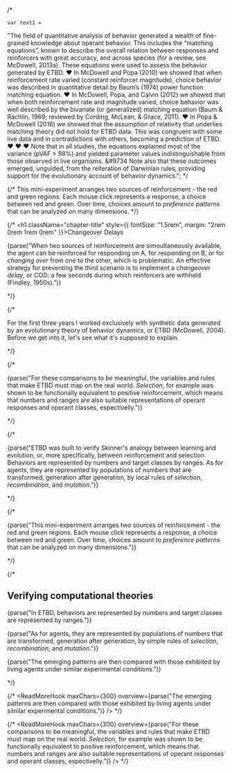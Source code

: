 


/* 

    var text1 =
"The field of quantitative analysis of behavior generated a wealth of fine-grained knowledge about operant behavior. This includes the “matching equations”, known to describe the overall relation between responses and reinforcers with great accuracy, and across species (for a review, see McDowell, 2013a). These equations were used to assess the behavior generated by ETBD. ❤ In McDowell and Popa (2010) we showed that when reinforcement rate varied (constant reinforcer magnitude), choice behavior was described in quantitative detail by Baum’s (1974) power function matching equation.  ❤ In McDowell, Popa, and Calvin (2012) we showed that when both reinforcement rate and magnitude varied, choice behavior was well described by the bivariate (or generalized) matching equation (Baum & Rachlin, 1969; reviewed by Cording, McLean, & Grace, 2011).  ❤ In Popa & McDowell (2016) we showed that the assumption of relativity that underlies matching theory did not hold for ETBD data. This was congruent with some live data and in contradictions with others, becoming a prediction of ETBD.  ❤  ❤  ❤  Note that in all studies, the equations explained most of the variance (pVAF > 98%) and yielded parameter values indistinguishable from those observed in live organisms. <span className='star'>&#9734</span> Note also that these outcomes emerged, unguided, from the reiteration of Darwinian rules, providing support for the evolutionary account of behavior dynamics.";
 */




{/* This mini-experiment arranges two sources of reinforcement - the red and green regions. Each mouse click represents a response, a choice between red and green. Over time, choices amount to <i>preference patterns</i> that can be analyzed on many dimensions. */}








{/* <h1 className="chapter-title" style={{ fontSize: "1.5rem", margin: "2rem 0rem 1rem 0rem" }}>Changeover Delays</h1>

<p className="p-left">
{parse("When two sources of reinforcement are simoultaneously available, the agent can be reinforced for responding on A, for responding on B, or for <i>changing over</i> from one to the other, which is problematic. An effective strategy for preventing the third scenario is to implement a <i>changeover delay</i>, or COD: a few seconds during which reinforcers are withheld (Findley, 1950s).")}
</p> */}











{/* <p id="ch01_p2" className="p-left">
                    For the first three years I worked exclusively with synthetic data generated by an evolutionary theory of behavior dynamics, or ETBD (McDowell, 2004). Before we get into it, let's see what it's supposed to explain.
                </p> */}




{/* <p className="p-left">{parse("For these comparisons to be meaningful, the variables and rules that make ETBD must map on the real world. <i>Selection</i>, for example was shown to be functionally equivalent to positive reinforcement, which means that numbers and ranges are also suitable representations of operant responses and operant classes, espectivelly.")}</p> */}


{/* <p className="p-left">{parse("ETBD was built to verify Skinner's analogy between learning and evolution, or, more specifically, between reinforcement and selection. Behaviors are represented by numbers and target classes by ranges. As for agents, they are represented by populations of numbers that are transformed, generation after generation, by local rules of <i>selection</i>, <i>recombination</i>, and <i>mutation</i>.")}</p> */}












{/* <p className="p-left">{parse("This mini-experiment arranges two sources of reinforcement - the red and green regions. Each mouse click represents a response, a choice between red and green. Over time, choices amount to <i>preference patterns</i> that can be analyzed on many dimensions.")}</p> */}

{/* <h2 className="chapter-sub-title">Verifying computational theories</h2>

<p className="p-left">{parse("In ETBD, behaviors are represented by numbers and target classes are represented by ranges.")}</p>


<p className="p-left">{parse("As for  agents, they are represented by populations of numbers that are transformed, generation after generation, by simple rules of <i>selection</i>, <i>recombination</i>, and <i>mutation</i>.")}</p>


<p className="p-left">{parse("The emerging patterns are then compared with those exhibited by living agents under similar experimental conditions.")}</p> */}

{/* 
<ReadMoreHook
maxChars={300}
overview={parse("The emerging patterns are then compared with those exhibited by living agents under similar experimental conditions.")}
/> */}

{/* <ReadMoreHook
maxChars={300}
overview={parse("For these comparisons to be meaningful, the variables and rules that make ETBD must map on the real world. <i>Selection</i>, for example was shown to be functionally equivalent to positive reinforcement, which means that numbers and ranges are also suitable representations of operant responses and operant classes, espectivelly.")}
/> */}